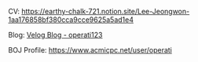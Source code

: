 CV:
https://earthy-chalk-721.notion.site/Lee-Jeongwon-1aa176858bf380cca9cce9625a5ad1e4

Blog: 
[Velog Blog - operati123](https://velog.io/@operati123/posts)


BOJ Profile: 
https://www.acmicpc.net/user/operati




<!--
**jeongwwon/jeongwwon** is a ✨ _special_ ✨ repository because its `README.md` (this file) appears on your GitHub profile.

Here are some ideas to get you started:

- 🔭 I’m currently working on ...
- 🌱 I’m currently learning ...
- 👯 I’m looking to collaborate on ...
- 🤔 I’m looking for help with ...
- 💬 Ask me about ...
- 📫 How to reach me: ...
- 😄 Pronouns: ...
- ⚡ Fun fact: ...
-->

